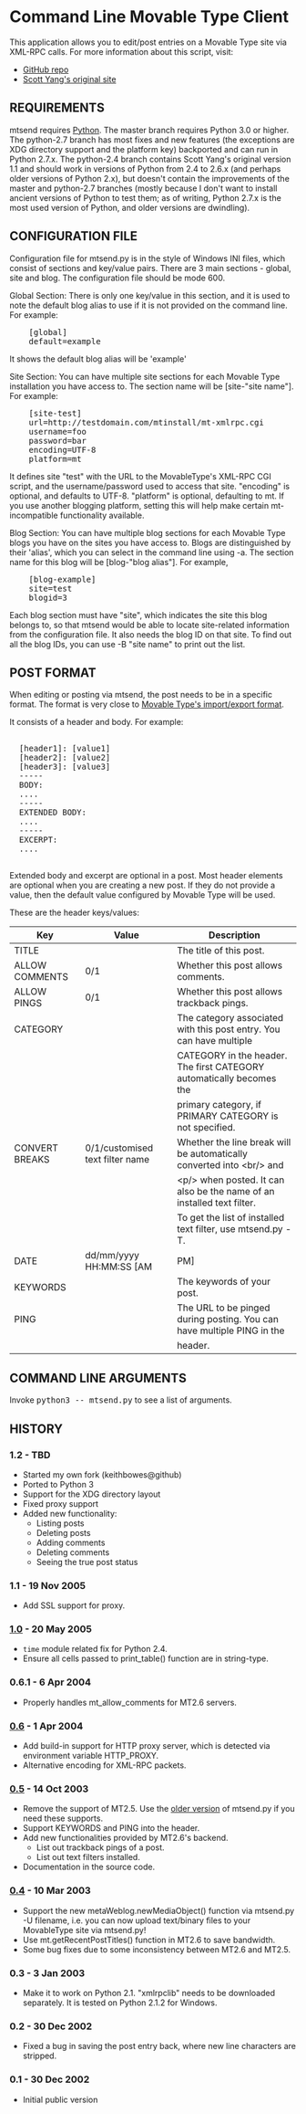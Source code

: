 # Command Line Movable Type Client
This application allows you to edit/post entries on a Movable Type site via
XML-RPC calls. For more information about this script, visit:

* [GitHub repo](https://github.com/keithbowes/mtsend)
* [Scott Yang's original site](https://scott.yang.id.au/2002/12/mtsendpy/)


## REQUIREMENTS
mtsend requires [Python](http://python.org).  The master branch requires Python
3.0 or higher.  The python-2.7 branch has most fixes and new features (the
exceptions are XDG directory support and the platform key) backported and can
run in Python 2.7.x.  The python-2.4 branch contains Scott Yang's original
version 1.1 and should work in versions of Python from 2.4 to 2.6.x (and
perhaps older versions of Python 2.x), but doesn't contain the improvements of
the master and python-2.7 branches (mostly because I don't want to install
ancient versions of Python to test them; as of writing, Python 2.7.x is the
most used version of Python, and older versions are dwindling).


## CONFIGURATION FILE
Configuration file for mtsend.py is in the style of Windows INI files, which
consist of sections and key/value pairs. There are 3 main sections - global,
site and blog. The configuration file should be mode 600.

Global Section:
  There is only one key/value in this section, and it is used to note the
  default blog alias to use if it is not provided on the command line.
  For example:

<pre>
    [global]
    default=example
</pre>

  It shows the default blog alias will be 'example'

Site Section:
  You can have multiple site sections for each Movable Type installation
  you have access to. The section name will be [site-"site name"]. For
  example:
    
<pre>
    [site-test]
    url=http://testdomain.com/mtinstall/mt-xmlrpc.cgi
    username=foo
    password=bar
    encoding=UTF-8
    platform=mt
</pre>

  It defines site "test" with the URL to the MovableType's XML-RPC CGI
  script, and the username/password used to access that site. "encoding" is
  optional, and defaults to UTF-8. "platform" is optional, defaulting to mt.
  If you use another blogging platform, setting this will help make certain
  mt-incompatible functionality available.

Blog Section:
  You can have multiple blog sections for each Movable Type blogs you have
  on the sites you have access to. Blogs are distinguished by their 'alias',
  which you can select in the command line using -a. The section name for
  this blog will be [blog-"blog alias"]. For example,

<pre>
    [blog-example]
    site=test
    blogid=3
</pre>

  Each blog section must have "site", which indicates the site this blog
  belongs to, so that mtsend would be able to locate site-related
  information from the configuration file. It also needs the blog ID on that
  site. To find out all the blog IDs, you can use -B "site name" to print
  out the list.


## POST FORMAT
When editing or posting via mtsend, the post needs to be in a specific format.
The format is very close to [Movable Type's import/export
format](http://movabletype.org/documentation/appendices/import-export-format.htm).

It consists of a header and body. For example:

<pre>

  [header1]: [value1]
  [header2]: [value2]
  [header3]: [value3]
  -----
  BODY:
  ....
  -----
  EXTENDED BODY:
  ....
  -----
  EXCERPT:
  ....

</pre>

Extended body and excerpt are optional in a post. Most header elements are
optional when you are creating a new post. If they do not provide a value,
then the default value configured by Movable Type will be used.

These are the header keys/values:

Key             | Value                           | Description
--------------  | ------------------------------- | -----------
TITLE           |                                 | The title of this post.
ALLOW COMMENTS  | 0/1                             | Whether this post allows comments.
ALLOW PINGS     | 0/1                             | Whether this post allows trackback pings.
CATEGORY        |                                 | The category associated with this post entry. You can have multiple
                |                                 | CATEGORY in the header. The first CATEGORY automatically becomes the
                |                                 | primary category, if PRIMARY CATEGORY is not specified.
CONVERT BREAKS  | 0/1/customised text filter name | Whether the line break will be automatically converted into &lt;br/&gt; and
                |                                 | &lt;p/&gt; when posted. It can also be the name of an installed text filter.
                |                                 | To get the list of installed text filter, use mtsend.py -T.
DATE            | dd/mm/yyyy HH:MM:SS [AM|PM]     | The post date. It might not work if you are creating a new post.
KEYWORDS        |                                 | The keywords of your post.
PING            |                                 | The URL to be pinged during posting. You can have multiple PING in the
                |                                 | header.


## COMMAND LINE ARGUMENTS
Invoke <kbd>python3 \-- mtsend.py</kbd> to see a list of arguments.


## HISTORY

### 1.2 - TBD
+ Started my own fork (keithbowes@github)
+ Ported to Python 3
+ Support for the XDG directory layout
+ Fixed proxy support
+ Added new functionality:
   * Listing posts
   * Deleting posts
   * Adding comments
   * Deleting comments
   * Seeing the true post status

### 1.1 - 19 Nov 2005
+ Add SSL support for proxy.

### [1.0](http://scott.yang.id.au/2005/05/update-mtsendpy-10-has-been-released.html) - 20 May 2005
+ ```time``` module related fix for Python 2.4.
+ Ensure all cells passed to print_table() function are in string-type.

### 0.6.1 - 6 Apr 2004
+ Properly handles mt_allow_comments for MT2.6 servers.

### [0.6](http://scott.yang.id.au/2004/04/update-mtsendpy-06-has-been-released.html) - 1 Apr 2004
+ Add build-in support for HTTP proxy server, which is detected via
  environment variable HTTP_PROXY.
+ Alternative encoding for XML-RPC packets.

### [0.5](http://scott.yang.id.au/2003/10/update-mtsendpy-05-has-been-released.html) - 14 Oct 2003
+ Remove the support of MT2.5. Use the [older version](http://scott.yang.id.au/archives/000132.php) of mtsend.py if you
  need these supports.
+ Support KEYWORDS and PING into the header.
+ Add new functionalities provided by MT2.6's backend.
  - List out trackback pings of a post.
  - List out text filters installed.
+ Documentation in the source code.

### [0.4](http://scott.yang.id.au/2003/03/update-mtsendpy-04-has-been-released.html) - 10 Mar 2003
+ Support the new metaWeblog.newMediaObject() function via mtsend.py -U
  filename, i.e. you can now upload text/binary files to your
  MovableType site via mtsend.py!
+ Use mt.getRecentPostTitles() function in MT2.6 to save bandwidth.
+ Some bug fixes due to some inconsistency between MT2.6 and MT2.5.

### 0.3 - 3 Jan 2003
+ Make it to work on Python 2.1. "xmlrpclib" needs to be downloaded
  separately. It is tested
  on Python 2.1.2 for Windows.
  
### 0.2 - 30 Dec 2002
+ Fixed a bug in saving the post entry back, where new line characters
  are stripped.

### 0.1 - 30 Dec 2002
+ Initial public version
